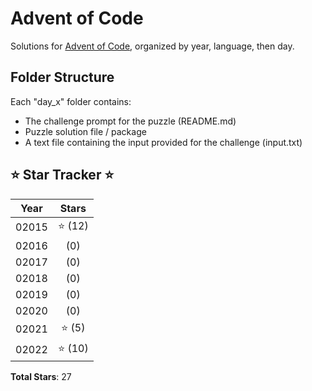 # Advent of Code

Solutions for [Advent of Code](https://adventofcode.com), organized by year, language, then day.  

## Folder Structure

Each "day_x" folder contains:

- The challenge prompt for the puzzle (README.md)
- Puzzle solution file / package
- A text file containing the input provided for the challenge (input.txt)

## ⭐ Star Tracker ⭐

| Year  | Stars   |
|:-----:|:-------:|
| 02015 | ⭐ (12) |
| 02016 | (0)     |
| 02017 | (0)     |
| 02018 | (0)     |
| 02019 | (0)     |
| 02020 | (0)     |
| 02021 | ⭐ (5)  |
| 02022 | ⭐ (10)  |

**Total Stars**: 27
